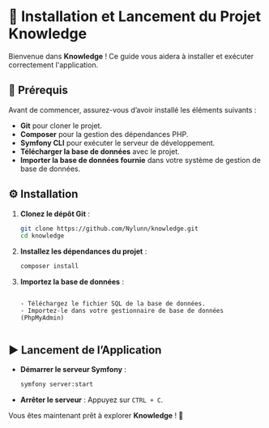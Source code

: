 # 🚀 Installation et Lancement du Projet Knowledge

Bienvenue dans **Knowledge** ! Ce guide vous aidera à installer et exécuter correctement l'application.

## 📌 Prérequis

Avant de commencer, assurez-vous d’avoir installé les éléments suivants :

- **Git** pour cloner le projet.
- **Composer** pour la gestion des dépendances PHP.
- **Symfony CLI** pour exécuter le serveur de développement.
- **Télécharger la base de données** avec le projet.
- **Importer la base de données fournie** dans votre système de gestion de base de données.

## ⚙️ Installation

1. **Clonez le dépôt Git** :
   ```bash
   git clone https://github.com/Nylunn/knowledge.git
   cd knowledge
   ```
2. **Installez les dépendances du projet** :
   ```bash
   composer install
   ```
3. **Importez la base de données** :

   ```

   - Téléchargez le fichier SQL de la base de données.
   - Importez-le dans votre gestionnaire de base de données (PhpMyAdmin)


   ```

## ▶️ Lancement de l’Application

- **Démarrer le serveur Symfony** :
  ```bash
  symfony server:start
  ```
- **Arrêter le serveur** :
  Appuyez sur `CTRL + C`.

Vous êtes maintenant prêt à explorer **Knowledge** ! 🚀
